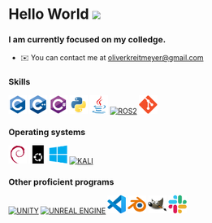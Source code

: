 # Hello World ![](https://user-images.githubusercontent.com/18350557/176309783-0785949b-9127-417c-8b55-ab5a4333674e.gif)

### I am currently focused on my colledge.

* ✉️  You can contact me at [oliverkreitmeyer@gmail.com](mailto:oliverkreitmeyer@gmail.com)

### Skills
<a href="https://docs.microsoft.com/en-us/cpp/?view=msvc-170" target="_blank" rel="noreferrer"><img src="https://raw.githubusercontent.com/devicons/devicon/55609aa5bd817ff167afce0d965585c92040787a/icons/c/c-original.svg" width="36" height="36" alt="C" /></a>
<a href="https://docs.microsoft.com/en-us/cpp/?view=msvc-170" target="_blank" rel="noreferrer"><img src="https://raw.githubusercontent.com/devicons/devicon/55609aa5bd817ff167afce0d965585c92040787a/icons/cplusplus/cplusplus-original.svg" width="36" height="36" alt="CPP" /></a>
<a href="https://docs.microsoft.com/en-us/cpp/?view=msvc-170" target="_blank" rel="noreferrer"><img src="https://raw.githubusercontent.com/devicons/devicon/55609aa5bd817ff167afce0d965585c92040787a/icons/csharp/csharp-original.svg" width="36" height="36" alt="C#" /></a>
<a href="https://docs.microsoft.com/en-us/cpp/?view=msvc-170" target="_blank" rel="noreferrer"><img src="https://raw.githubusercontent.com/devicons/devicon/55609aa5bd817ff167afce0d965585c92040787a/icons/python/python-original.svg" width="36" height="36" alt="PYTHON" /></a>
<a href="https://docs.microsoft.com/en-us/cpp/?view=msvc-170" target="_blank" rel="noreferrer"><img src="https://raw.githubusercontent.com/devicons/devicon/55609aa5bd817ff167afce0d965585c92040787a/icons/java/java-original.svg" width="36" height="36" alt="JAVA" /></a>
<a href="https://docs.microsoft.com/en-us/cpp/?view=msvc-170" target="_blank" rel="noreferrer"><img src="https://avatars.githubusercontent.com/u/3979232?s=200&v=4" width="38" height="38" alt="ROS2" /></a>
<a href="https://docs.microsoft.com/en-us/cpp/?view=msvc-170" target="_blank" rel="noreferrer"><img src="https://raw.githubusercontent.com/devicons/devicon/55609aa5bd817ff167afce0d965585c92040787a/icons/git/git-original.svg" width="36" height="36" alt="GIT" /></a>

### Operating systems
<a href="https://docs.microsoft.com/en-us/cpp/?view=msvc-170" target="_blank" rel="noreferrer"><img src="https://raw.githubusercontent.com/devicons/devicon/55609aa5bd817ff167afce0d965585c92040787a/icons/debian/debian-original.svg" width="36" height="36" alt="DEBIAN" /></a>
<a href="https://docs.microsoft.com/en-us/cpp/?view=msvc-170" target="_blank" rel="noreferrer"><img src="https://raw.githubusercontent.com/devicons/devicon/55609aa5bd817ff167afce0d965585c92040787a/icons/ubuntu/ubuntu-plain.svg" width="36" height="36" alt="UBUNTU" /></a>
<a href="https://docs.microsoft.com/en-us/cpp/?view=msvc-170" target="_blank" rel="noreferrer"><img src="https://raw.githubusercontent.com/devicons/devicon/55609aa5bd817ff167afce0d965585c92040787a/icons/windows8/windows8-original.svg" width="36" height="36" alt="WINDOWS" /></a>
<a href="https://docs.microsoft.com/en-us/cpp/?view=msvc-170" target="_blank" rel="noreferrer"><img src="https://external-content.duckduckgo.com/iu/?u=https%3A%2F%2Fseeklogo.com%2Fimages%2FK%2Fkali-linux-logo-93027C57BD-seeklogo.com.png&f=1&nofb=1&ipt=2acfffce73122446f45f1370539d307fcd34095e3e11df41084a167f9374d1f9&ipo=images" width="36" height="36" alt="KALI" /></a>

### Other proficient programs
<a href="https://docs.microsoft.com/en-us/cpp/?view=msvc-170" target="_blank" rel="noreferrer"><img src="https://cdn.sanity.io/images/fuvbjjlp/production/bd6440647fa19b1863cd025fa45f8dad98d33181-2000x2000.png" width="36" height="36" alt="UNITY" /></a>
<a href="https://docs.microsoft.com/en-us/cpp/?view=msvc-170" target="_blank" rel="noreferrer"><img src="https://public.boxcloud.com/api/2.0/files/809821493408/content?preview=true&version=866775185408&access_token=1!t1AqBx6-wacVn2Rcu-FSGpo1GohPCnGk5Xb01D9nUFY3f31WM07U9nRZF8jXEbmLZ4Z1PHFKxMbLaoDPo7w3uIPGlyhk28G4g22YWUqg6H0W5pCzx4ILeFmOupwdTfRxC1O4aF6dsl1egvwLeRJQEyMPRi1u53mgqV0RAayghE-L9LMtTfbhjXMQy7VEfmsgaKl4lsyEy1REK4hMKaHaK-a-fhR48lLKeNdDgoIvlmNT7FgmIfhI5JMyecApl49wtVSMrcefUHIXOqPwjo71d5d1CI2lcIvBXLngtjaBBL6hCJi-Zj8sW_o3_63pARIuNSHCLcX9hNPguUQSXiFWESKkSg-Lf0wVdlhGnUg-4wLs_BS9fZlud62ave1bo71ApQuSocS25uJVAY-n7Sk0cY2K-tlDcpv9fBBLaym7ZysdxgjEN7LNINK_KF-6cnKauQzl5srAUPZG-JLDccfTdwouMZJ-fa9U8xfjFTUA_5jej-bidHHP88hfRU0IHXuWKNktZcNv9Z88g2g_eeN3lWD-a8n1kBimpQ2gS6u_BxP2JJ_VRlLfrXj9fhAvlA1ZEREV&shared_link=https%3A%2F%2Fepicgames.ent.box.com%2Fs%2Fc2m8idcyejqvg5mjf4e2q73b7jbaghft&box_client_name=box-content-preview&box_client_version=2.102.0" width="36" height="36" alt="UNREAL ENGINE" /></a>
<a href="https://docs.microsoft.com/en-us/cpp/?view=msvc-170" target="_blank" rel="noreferrer"><img src="https://raw.githubusercontent.com/devicons/devicon/55609aa5bd817ff167afce0d965585c92040787a/icons/vscode/vscode-original.svg" width="36" height="36" alt="VSCODE" /></a>
<a href="https://docs.microsoft.com/en-us/cpp/?view=msvc-170" target="_blank" rel="noreferrer"><img src="https://raw.githubusercontent.com/devicons/devicon/55609aa5bd817ff167afce0d965585c92040787a/icons/blender/blender-original.svg" width="36" height="36" alt="BLENDER" /></a>
<a href="https://docs.microsoft.com/en-us/cpp/?view=msvc-170" target="_blank" rel="noreferrer"><img src="https://raw.githubusercontent.com/devicons/devicon/55609aa5bd817ff167afce0d965585c92040787a/icons/gimp/gimp-original.svg" width="36" height="36" alt="GIMP" /></a>
<a href="https://docs.microsoft.com/en-us/cpp/?view=msvc-170" target="_blank" rel="noreferrer"><img src="https://raw.githubusercontent.com/devicons/devicon/55609aa5bd817ff167afce0d965585c92040787a/icons/slack/slack-original.svg" width="36" height="36" alt="SLACK" /></a>

